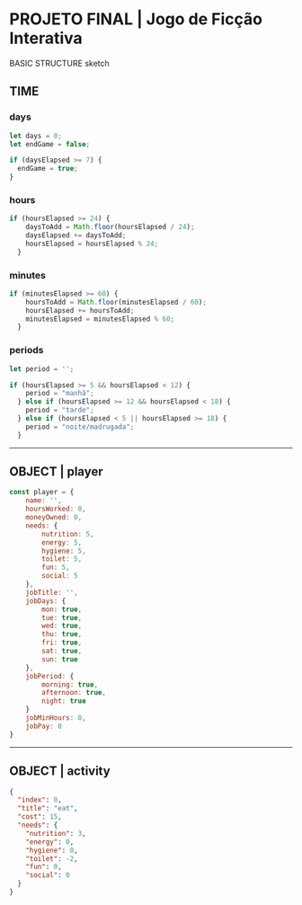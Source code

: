 # **PROJETO FINAL** | Jogo de Ficção Interativa

BASIC STRUCTURE sketch

## TIME

### days

```javascript
let days = 0;
let endGame = false;

if (daysElapsed >= 7) {
  endGame = true;
}
```

### hours

```javascript
if (hoursElapsed >= 24) {
    daysToAdd = Math.floor(hoursElapsed / 24);
    daysElapsed += daysToAdd;
    hoursElapsed = hoursElapsed % 24;
  }
```

### minutes

```javascript
if (minutesElapsed >= 60) {
    hoursToAdd = Math.floor(minutesElapsed / 60);
    hoursElapsed += hoursToAdd;
    minutesElapsed = minutesElapsed % 60;
  }
```

### periods

```javascript
let period = '';

if (hoursElapsed >= 5 && hoursElapsed < 12) {
    period = "manhã";
  } else if (hoursElapsed >= 12 && hoursElapsed < 18) {
    period = "tarde";
  } else if (hoursElapsed < 5 || hoursElapsed >= 18) {
    period = "noite/madrugada";
  }
```

---

## **OBJECT** | player

```javascript
const player = {
    name: '',
    hoursWorked: 0,
    moneyOwned: 0,
    needs: {
        nutrition: 5,
        energy: 5,
        hygiene: 5,
        toilet: 5,
        fun: 5,
        social: 5
    },
    jobTitle: '',
    jobDays: {
        mon: true,
        tue: true,
        wed: true,
        thu: true,
        fri: true,
        sat: true,
        sun: true
    },
    jobPeriod: {
        morning: true,
        afternoon: true,
        night: true
    }
    jobMinHours: 0,
    jobPay: 0
}
```

---

## **OBJECT** | activity

```json
{
  "index": 0,
  "title": "eat",
  "cost": 15,
  "needs": {
    "nutrition": 3,
    "energy": 0,
    "hygiene": 0,
    "toilet": -2,
    "fun": 0,
    "social": 0
  }
}
```

